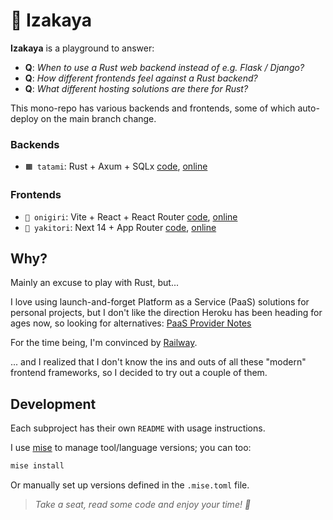 # 🏮 Izakaya

**Izakaya** is a playground to answer:

* **Q**: _When to use a Rust web backend instead of e.g. Flask / Django?_
* **Q**: _How different frontends feel against a Rust backend?_
* **Q**: _What different hosting solutions are there for Rust?_

This mono-repo has various backends and frontends, some of which
auto-deploy on the main branch change.

### Backends

* `🟧 tatami`: Rust + Axum + SQLx
  [code](./tatami),
  [online](https://tatami.railway.izakaya.dev/)

### Frontends

* `🍙 onigiri`: Vite + React + React Router
  [code](./onigiri),
  [online](https://onigiri.railway.izakaya.dev/)
* `🍗 yakitori`: Next 14 + App Router
  [code](./yakitori),
  [online](https://yakitori.railway.izakaya.dev/)

## Why?

Mainly an excuse to play with Rust, but...

I love using launch-and-forget Platform as a Service (PaaS) solutions
for personal projects, but I don't like the direction Heroku has been
heading for ages now, so looking for alternatives: [PaaS Provider Notes](./PAAS.md)

For the time being, I'm convinced by [Railway](https://railway.app/).

... and I realized that I don't know the ins and outs of all
these "modern" frontend frameworks, so I decided to try out
a couple of them.

## Development

Each subproject has their own `README` with usage instructions.

I use [mise](https://mise.jdx.dev/) to manage tool/language versions; you can too:

```bash
mise install
```

Or manually set up versions defined in the `.mise.toml` file.

> _Take a seat, read some code and enjoy your time! 🍻_
